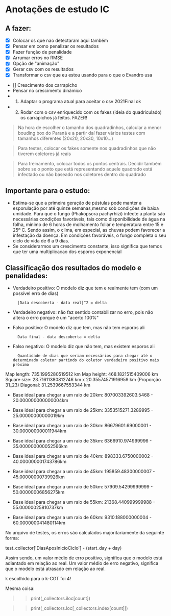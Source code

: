# Anotações de estudo IC

## A fazer:

- [x] Colocar os que nao detectaram aqui também
- [x] Pensar em como penalizar os resultados
- [x] Fazer função de penalidade
- [x] Arrumar erros no RMSE
- [x] Opção de "animação"
- [x] Gerar csv com os resultados
- [x] Transformar o csv que eu estou usando para o que o Evandro usa
- [] Crescimento dos carrapicho 
- Pensar no crescimento dinâmico
- 1. Adaptar o programa atual para aceitar o csv 2021Final ok
- 2. Rodar com o csv enriquecido com os fakes (ideia do quadriculado) os carrapichos já feitos. FAZER!

> Na hora de escolher o tamanho dos quadradinhos, calcular a menor bouding box do Paraná e a partir daí fazer vários testes com tamanhos diferentes (20x20, 20x30, 10x10...)

> Para testes, colocar os fakes somente nos quadradinhos que não tiverem coletores já reais

> Para treinamento, colocar todos os pontos centrais. Decidir também sobre se o ponto que está representando aquele quadrado está infectado ou não baseado nos coletores dentro do quadrado




## Importante para o estudo:
- Estima-se que a primeira geração de pústulas pode manter a esporulação por até quinze semanas,mesmo sob condições de baixa umidade. Para que o fungo (Phakopsora pachyrhizi) infecte a planta
    são necessárias condições favoráveis, tais como disponibilidade de água na folha, mínimo de 6
    horas de molhamento foliar e temperatura entre 15 e 25º C. Sendo assim, o clima, em especial,
    as chuvas podem favorecer a infestação da doença. Em condições favoráveis, o fungo completa o seu
    ciclo de vida de 6 a 9 dias.
- Se considerarmos um crescimento constante, isso significa que temos que ter uma multiplicacao dos esporos exponencial

## Classificação dos resultados do modelo e penalidades:

- Verdadeiro positivo: O modelo diz que tem e realmente tem (com um possível erro de dias) 

        |Data descoberta - data real|^2 = delta

- Verdadeiro negativo: não faz sentido contabilizar no erro, pois não altera o erro porque é um "acerto 100%"
    
    
- Falso positivo: O modelo diz que tem, mas não tem esporos ali

        Data final - data descoberta = delta

- Falso negativo: O modelo diz que não tem, mas existem esporos ali

        Quantidade de dias que seriam necessários para chegar até o determinado coletor partindo do coletor verdadeiro positivo mais próximo

Map length: 735.1995280519512 km
Map height: 468.1821515409006 km
Square size: 23.71611380812746 km x 20.35574571916959 km (Proporção 31_23)
Diagonal: 31.2539667553344 km

- Base ideal para chegar a um raio de 20km: 807003392603.5468 - 20.000000000000004km

- Base ideal para chegar a um raio de 25km: 3353515271.3289995 - 25.00000000000019km

- Base ideal para chegar a um raio de 30km: 86679601.69000001 - 30.000000000011944km

- Base ideal para chegar a um raio de 35km: 6366910.974999996 - 35.000000000052566km

- Base ideal para chegar a um raio de 40km: 898333.6750000002 - 40.000000001743786km

- Base ideal para chegar a um raio de 45km: 195859.48300000007 - 45.00000000739926km

- Base ideal para chegar a um raio de 50km: 57909.54299999999 - 50.00000006856275km

- Base ideal para chegar a um raio de 55km: 21368.440999999988 - 55.00000025810737km

- Base ideal para chegar a um raio de 60km: 9310.188000000004 - 60.000000041480114km

No arquivo de testes, os erros são calculados majoritariamente da seguinte forma:

test_collector['DiasAposInicioCiclo'] - (start_day + day)

Assim sendo, um valor médio de erro positivo, significa que o modelo está adiantado em relação ao real. Um valor médio de erro negativo, significa que o modelo está atrasado em relação ao real.

k escolhido para o k-CGT foi 4!

Mesma coisa:

>> print(_collectors.iloc[count])

>> print(_collectors.loc[_collectors.index[count]])